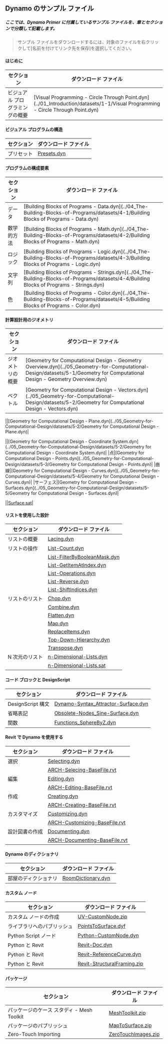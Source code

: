 

## Dynamo のサンプル ファイル

##### ここでは、Dynamo Primer に付属しているサンプル ファイルを、章とセクションで分類して記載します。

> サンプル ファイルをダウンロードするには、対象のファイルを右クリックして[名前を付けてリンク先を保存]を選択してください。

#### はじめに

|セクション|ダウンロード ファイル|
| -- | -- |
|ビジュアル プログラミングの概要|[Visual Programming - Circle Through Point.dyn](../01_Introduction/datasets/1-1/Visual Programming - Circle Through Point.dyn)|

#### ビジュアル プログラムの構造

|セクション|ダウンロード ファイル|
| -- | -- |
|プリセット|[Presets.dyn](../03_Anatomy-of-a-Dynamo-Definition/datasets/3-5/Presets.dyn)|

#### プログラムの構成要素

|セクション|ダウンロード ファイル|
| -- | -- |
|データ|[Building Blocks of Programs - Data.dyn](../04_The-Building-Blocks-of-Programs/datasets/4-1/Building Blocks of Programs - Data.dyn)|
|数学的方法|[Building Blocks of Programs - Math.dyn](../04_The-Building-Blocks-of-Programs/datasets/4-2/Building Blocks of Programs - Math.dyn)|
|ロジック|[Building Blocks of Programs - Logic.dyn](../04_The-Building-Blocks-of-Programs/datasets/4-3/Building Blocks of Programs - Logic.dyn)|
|文字列|[Building Blocks of Programs - Strings.dyn](../04_The-Building-Blocks-of-Programs/datasets/4-4/Building Blocks of Programs - Strings.dyn)|
|色|[Building Blocks of Programs - Color.dyn](../04_The-Building-Blocks-of-Programs/datasets/4-5/Building Blocks of Programs - Color.dyn)|

#### 計算設計用のジオメトリ

|セクション|ダウンロード ファイル|
| -- | -- |
|ジオメトリの概要|[Geometry for Computational Design - Geometry Overview.dyn](../05_Geometry-for-Computational-Design/datasets/5-1/Geometry for Computational Design - Geometry Overview.dyn)|
|ベクトル|[Geometry for Computational Design - Vectors.dyn](../05_Geometry-for-Computational-Design/datasets/5-2/Geometry for Computational Design - Vectors.dyn)|

||[Geometry for Computational Design - Plane.dyn](../05_Geometry-for-Computational-Design/datasets/5-2/Geometry for Computational Design - Plane.dyn)|

||[Geometry for Computational Design - Coordinate System.dyn](../05_Geometry-for-Computational-Design/datasets/5-2/Geometry for Computational Design - Coordinate System.dyn)|
|点|[Geometry for Computational Design - Points.dyn](../05_Geometry-for-Computational-Design/datasets/5-3/Geometry for Computational Design - Points.dyn)|
|曲線|[Geometry for Computational Design - Curves.dyn](../05_Geometry-for-Computational-Design/datasets/5-4/Geometry for Computational Design - Curves.dyn)|
|サーフェス|[Geometry for Computational Design - Surfaces.dyn](../05_Geometry-for-Computational-Design/datasets/5-5/Geometry for Computational Design - Surfaces.dyn)|

||[Surface.sat](../05_Geometry-for-Computational-Design/datasets/5-5/Surface.sat)|

#### リストを使用した設計

|セクション|ダウンロード ファイル|
| -- | -- |
|リストの概要|[Lacing.dyn](../06_Designing-with-Lists/datasets/6-1/Lacing.dyn)|
|リストの操作|[List-Count.dyn](../06_Designing-with-Lists/datasets/6-2/List-Count.dyn)|
||[List-FilterByBooleanMask.dyn](../06_Designing-with-Lists/datasets/6-2/List-FilterByBooleanMask.dyn)|
||[List-GetItemAtIndex.dyn](../06_Designing-with-Lists/datasets/6-2/List-GetItemAtIndex.dyn)|
||[List-Operations.dyn](../06_Designing-with-Lists/datasets/6-2/List-Operations.dyn)|
||[List-Reverse.dyn](../06_Designing-with-Lists/datasets/6-2/List-Reverse.dyn)|
||[List-ShiftIndices.dyn](../06_Designing-with-Lists/datasets/6-2/List-ShiftIndices.dyn)|
|リストのリスト|[Chop.dyn](../06_Designing-with-Lists/datasets/6-3/Chop.dyn)|
||[Combine.dyn](../06_Designing-with-Lists/datasets/6-3/Combine.dyn)|
||[Flatten.dyn](../06_Designing-with-Lists/datasets/6-3/Flatten.dyn)|
||[Map.dyn](../06_Designing-with-Lists/datasets/6-3/Map.dyn)|
||[ReplaceItems.dyn](../06_Designing-with-Lists/datasets/6-3/ReplaceItems.dyn)|
||[Top-Down-Hierarchy.dyn](../06_Designing-with-Lists/datasets/6-3/Top-Down-Hierarchy.dyn)|
||[Transpose.dyn](../06_Designing-with-Lists/datasets/6-3/Transpose.dyn)|
|N 次元のリスト|[n-Dimensional-Lists.dyn](../06_Designing-with-Lists/datasets/6-4/n-Dimensional-Lists.dyn)|
||[n-Dimensional-Lists.sat](../06_Designing-with-Lists/datasets/6-4/n-Dimensional-Lists.sat)|

#### コード ブロックと DesignScript

|セクション|ダウンロード ファイル|
| -- | -- |
|DesignScript 構文|[Dynamo-Syntax_Attractor-Surface.dyn](../07_Code-Block/datasets/7-2/Dynamo-Syntax_Attractor-Surface.dyn)|
|省略表記|[Obsolete-Nodes_Sine-Surface.dyn](../07_Code-Block/datasets/7-3/Obsolete-Nodes_Sine-Surface.dyn)|
|関数|[Functions_SphereByZ.dyn](../07_Code-Block/datasets/7-4/Functions_SphereByZ.dyn)|

#### Revit で Dynamo を使用する

|セクション|ダウンロード ファイル|
| -- | -- |
|選択|[Selecting.dyn](../08_Dynamo-for-Revit/datasets/8-2/Selecting.dyn)|
||[ARCH-Selecing-BaseFile.rvt](../08_Dynamo-for-Revit/datasets/8-2/ARCH-Selecting-BaseFile.rvt)|
|編集|[Editing.dyn](../08_Dynamo-for-Revit/datasets/8-3/Editing.dyn)|
||[ARCH-Editing-BaseFile.rvt](../08_Dynamo-for-Revit/datasets/8-3/ARCH-Editing-BaseFile.rvt)|
|作成|[Creating.dyn](../08_Dynamo-for-Revit/datasets/8-4/Creating.dyn)|
||[ARCH-Creating-BaseFile.rvt](../08_Dynamo-for-Revit/datasets/8-4/ARCH-Creating-BaseFile.rvt)|
|カスタマイズ|[Customizing.dyn](../08_Dynamo-for-Revit/datasets/8-5/Customizing.dyn)|
||[ARCH-Customizing-BaseFile.rvt](../08_Dynamo-for-Revit/datasets/8-5/ARCH-Customizing-BaseFile.rvt)|
|設計図書の作成|[Documenting.dyn](../08_Dynamo-for-Revit/datasets/8-6/Documenting.dyn)|
||[ARCH-Documenting-BaseFile.rvt](../08_Dynamo-for-Revit/datasets/8-6/ARCH-Documenting-BaseFile.rvt)|

#### Dynamo のディクショナリ

|セクション|ダウンロード ファイル|
| -- | -- |
|部屋のディクショナリ|[RoomDictionary.dyn](../09_Dictionaries/datasets/9-4_roomDictionary.dyn)|

#### カスタム ノード

|セクション|ダウンロード ファイル|
| -- | -- |
|カスタム ノードの作成|[UV-CustomNode.zip](../10_Custom-Nodes/datasets/10-2/UV-CustomNode.zip)|
|ライブラリへのパブリッシュ|[PointsToSurface.dyf](../10_Custom-Nodes/datasets/10-3/PointsToSurface.dyf)|
|Python Script ノード|[Python-CustomNode.dyn](../10_Custom-Nodes/datasets/10-4/Python-CustomNode.dyn)|
|Python と Revit|[Revit-Doc.dyn](../10_Custom-Nodes/datasets/10-5/Revit-Doc.dyn)|
|Python と Revit|[Revit-ReferenceCurve.dyn](../10_Custom-Nodes/datasets/10-5/Revit-ReferenceCurve.dyn)|
|Python と Revit|[Revit-StructuralFraming.zip](../10_Custom-Nodes/datasets/10-5/Revit-StructuralFraming.zip)|

#### パッケージ

|セクション|ダウンロード ファイル|
| -- | -- |
|パッケージのケース スタディ - Mesh Toolkit|[MeshToolkit.zip](../11_Packages/datasets/11-2/MeshToolkit.zip)|
|パッケージのパブリッシュ|[MapToSurface.zip](../11_Packages/datasets/11-4/MapToSurface.zip)|
|Zero-Touch Importing|[ZeroTouchImages.zip](../11_Packages/datasets/11-5/ZeroTouchImages.zip)|

